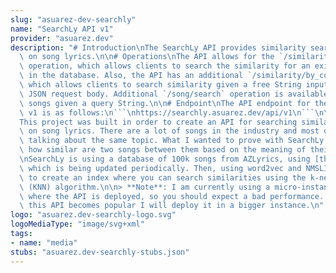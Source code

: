 ```yaml
---
slug: "asuarez-dev-searchly"
name: "SearchLy API v1"
provider: "asuarez.dev"
description: "# Introduction\nThe SearchLy API provides similarity searching based\
  \ on song lyrics.\n\n# Operations\nThe API allows for the `/similarity/by_song`\
  \ operation, which allows clients to search the similarity for an existing song\
  \ in the database. Also, the API has an additional `/similarity/by_content` endpoint\
  \ which allows clients to search similarity given a free String input through a\
  \ JSON request body. Additional `/song/search` operation is available for searching\
  \ songs given a query String.\n\n# Endpoint\nThe API endpoint for the SearchLy API\
  \ v1 is as follows:\n```\nhttps://searchly.asuarez.dev/api/v1\n```\n\n# Motivation\n\
  This project was built in order to create an API for searching similarities based\
  \ on song lyrics. There are a lot of songs in the industry and most of them are\
  \ talking about the same topic. What I wanted to prove with SearchLy was to estimate\
  \ how similar are two songs between them based on the meaning of their lyrics.\n\
  \nSearchLy is using a database of 100k songs from AZLyrics, using [this scraper](https://github.com/AlbertSuarez/azlyrics-scraper),\
  \ which is being updated periodically. Then, using word2vec and NMSLIB, it was possible\
  \ to create an index where you can search similarities using the k-nearest neighbors\
  \ (KNN) algorithm.\n\n> **Note**: I am currently using a micro-instance from DigitalOcean\
  \ where the API is deployed, so you should expect a bad performance. However, if\
  \ this API becomes popular I will deploy it in a bigger instance.\n"
logo: "asuarez.dev-searchly-logo.svg"
logoMediaType: "image/svg+xml"
tags:
- name: "media"
stubs: "asuarez.dev-searchly-stubs.json"
---
```


